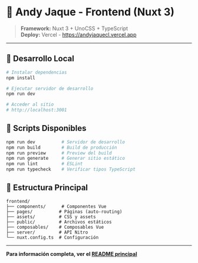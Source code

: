 # 🎵 Andy Jaque - Frontend (Nuxt 3)

> **Framework:** Nuxt 3 + UnoCSS + TypeScript  
> **Deploy:** Vercel - https://andyjaquecl.vercel.app

---

## 🚀 Desarrollo Local

```bash
# Instalar dependencias
npm install

# Ejecutar servidor de desarrollo
npm run dev

# Acceder al sitio
# http://localhost:3001
```

## 📝 Scripts Disponibles

```bash
npm run dev          # Servidor de desarrollo
npm run build        # Build de producción  
npm run preview      # Preview del build
npm run generate     # Generar sitio estático
npm run lint         # ESLint
npm run typecheck    # Verificar tipos TypeScript
```

## 📁 Estructura Principal

```
frontend/
├── components/      # Componentes Vue
├── pages/          # Páginas (auto-routing)
├── assets/         # CSS y assets
├── public/         # Archivos estáticos
├── composables/    # Composables Vue
├── server/         # API Nitro
└── nuxt.config.ts  # Configuración
```

---

**Para información completa, ver el [README principal](../README.md)**
